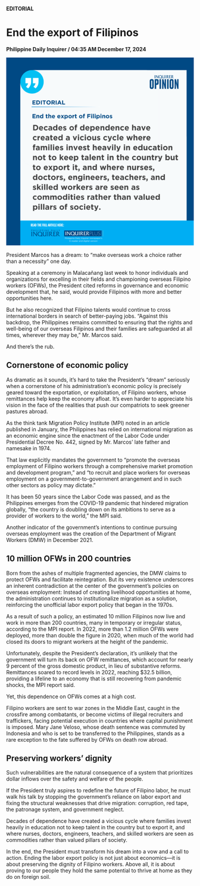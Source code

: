 **EDITORIAL**

# End the export of Filipinos

****Philippine Daily Inquirer / 04:35 AM December 17, 2024****

![Image](https://raw.githubusercontent.com/github-jl14/scrapy_api/refs/heads/main/images/editorial12172024.png)

President Marcos has a dream: to “make overseas work a choice rather than a necessity” one day.

Speaking at a ceremony in Malacañang last week to honor individuals and organizations for excelling in their fields and championing overseas Filipino workers (OFWs), the President cited reforms in governance and economic development that, he said, would provide Filipinos with more and better opportunities here.

But he also recognized that Filipino talents would continue to cross international borders in search of better-paying jobs. “Against this backdrop, the Philippines remains committed to ensuring that the rights and well-being of our overseas Filipinos and their families are safeguarded at all times, wherever they may be,” Mr. Marcos said.

And there’s the rub.

## Cornerstone of economic policy

As dramatic as it sounds, it’s hard to take the President’s “dream” seriously when a cornerstone of his administration’s economic policy is precisely geared toward the exportation, or exploitation, of Filipino workers, whose remittances help keep the economy afloat. It’s even harder to appreciate his vision in the face of the realities that push our compatriots to seek greener pastures abroad.

As the think tank Migration Policy Institute (MPI) noted in an article published in January, the Philippines has relied on international migration as an economic engine since the enactment of the Labor Code under Presidential Decree No. 442, signed by Mr. Marcos’ late father and namesake in 1974.

That law explicitly mandates the government to “promote the overseas employment of Filipino workers through a comprehensive market promotion and development program,” and “to recruit and place workers for overseas employment on a government-to-government arrangement and in such other sectors as policy may dictate.”

It has been 50 years since the Labor Code was passed, and as the Philippines emerges from the COVID-19 pandemic that hindered migration globally, “the country is doubling down on its ambitions to serve as a provider of workers to the world,” the MPI said.

Another indicator of the government’s intentions to continue pursuing overseas employment was the creation of the Department of Migrant Workers (DMW) in December 2021.

## 10 million OFWs in 200 countries

Born from the ashes of multiple fragmented agencies, the DMW claims to protect OFWs and facilitate reintegration. But its very existence underscores an inherent contradiction at the center of the government’s policies on overseas employment: Instead of creating livelihood opportunities at home, the administration continues to institutionalize migration as a solution, reinforcing the unofficial labor export policy that began in the 1970s.

As a result of such a policy, an estimated 10 million Filipinos now live and work in more than 200 countries, many in temporary or irregular status, according to the MPI report. In 2022, more than 1.2 million OFWs were deployed, more than double the figure in 2020, when much of the world had closed its doors to migrant workers at the height of the pandemic.

Unfortunately, despite the President’s declaration, it’s unlikely that the government will turn its back on OFW remittances, which account for nearly 9 percent of the gross domestic product, in lieu of substantive reforms. Remittances soared to record levels in 2022, reaching $32.5 billion, providing a lifeline to an economy that is still recovering from pandemic shocks, the MPI report said.

Yet, this dependence on OFWs comes at a high cost.

Filipino workers are sent to war zones in the Middle East, caught in the crossfire among combatants, or become victims of illegal recruiters and traffickers, facing potential execution in countries where capital punishment is imposed. Mary Jane Veloso, whose death sentence was commuted by Indonesia and who is set to be transferred to the Philippines, stands as a rare exception to the fate suffered by OFWs on death row abroad.

## Preserving workers’ dignity

Such vulnerabilities are the natural consequence of a system that prioritizes dollar inflows over the safety and welfare of the people.

If the President truly aspires to redefine the future of Filipino labor, he must walk his talk by stopping the government’s reliance on labor export and fixing the structural weaknesses that drive migration: corruption, red tape, the patronage system, and government neglect.

Decades of dependence have created a vicious cycle where families invest heavily in education not to keep talent in the country but to export it, and where nurses, doctors, engineers, teachers, and skilled workers are seen as commodities rather than valued pillars of society.

In the end, the President must transform his dream into a vow and a call to action. Ending the labor export policy is not just about economics—it is about preserving the dignity of Filipino workers. Above all, it is about proving to our people they hold the same potential to thrive at home as they do on foreign soil.
